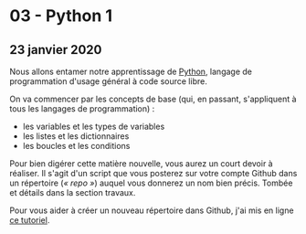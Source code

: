 # 03 - Python 1

## 23 janvier 2020

Nous allons entamer notre apprentissage de [Python](https://fr.wikipedia.org/wiki/Python_%28langage%29), langage de programmation d'usage général à code source libre.

On va commencer par les concepts de base \(qui, en passant, s'appliquent à tous les langages de programmation\) :

* les variables et les types de variables
* les listes et les dictionnaires
* les boucles et les conditions

Pour bien digérer cette matière nouvelle, vous aurez un court devoir à réaliser. Il s'agit d'un script que vous posterez sur votre compte Github dans un répertoire \(_« repo »_\) auquel vous donnerez un nom bien précis. Tombée et détails dans la section travaux.

Pour vous aider à créer un nouveau répertoire dans Github, j'ai mis en ligne [ce tutoriel](https://medium.com/@jeanhuguesroy/comment-partager-votre-script-sur-github-9f7116d86034#.2tmiks68i).

